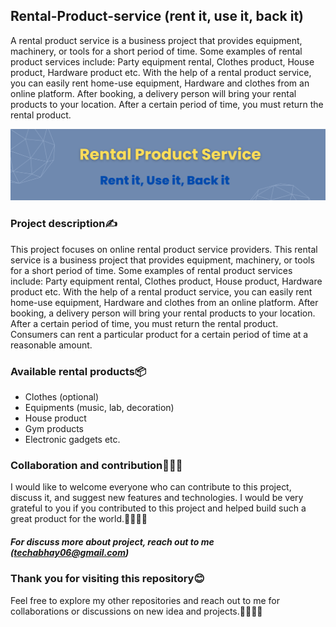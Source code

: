 
## Rental-Product-service (rent it, use it, back it)
A rental product service is a business project that provides equipment, machinery, or tools for a short period of time.
Some examples of rental product services include:
Party equipment rental, Clothes product, House product, Hardware product etc. 
With the help of a rental product service, you can easily rent home-use equipment, Hardware and clothes from an online platform. 
After booking, a delivery person will bring your rental products to your location.
After a certain period of time, you must return the rental product.

![Rental  logo](https://github.com/abhaymishra24/Rental-product-service/blob/main/Blue%20Futuristic%20Technology%20Linkedln%20Banner.png)

### Project description✍️
This project focuses on online rental product service providers. This rental service is a business project that provides equipment, machinery, or tools for a short period of time. Some examples of rental product services include:
Party equipment rental, Clothes product, House product, Hardware product etc. With the help of a rental product service, you can easily rent home-use equipment, Hardware and clothes from an online platform. After booking, a delivery person will bring your rental products to your location.
After a certain period of time, you must return the rental product. Consumers can rent a particular product for a certain period of time at a reasonable amount.

### Available rental products📦
- Clothes (optional)
- Equipments (music, lab, decoration)
- House product
- Gym products
- Electronic gadgets etc.

### Collaboration and contribution🤝🧑‍💻
I would like to welcome everyone who can contribute to this project, discuss it, and suggest new features and technologies. 
I would be very grateful to you if you contributed to this project and helped build such a great product for the world.🤝🧑‍💻🚀
##### For discuss more about project, reach out to me (techabhay06@gmail.com)

### Thank you for visiting this repository😊
Feel free to explore my other repositories and reach out to me for collaborations or discussions on new idea and projects.🤝🧑‍💻🚀